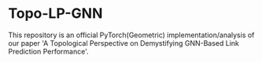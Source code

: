 # Topo-LP-GNN
This repository is an official PyTorch(Geometric) implementation/analysis of our paper 'A Topological Perspective on Demystifying GNN-Based Link Prediction Performance'.
